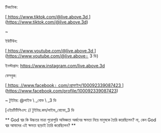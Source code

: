 টিকটোক:

[<u> https://www.tiktok.com/@live.above.3d </u>] (https://www.tiktok.com/@live.above.3d)

~

ইউটিউব:

[<u> https://www.youtube.com/@live.above.3d </u>] (https://www.youtube.com/@live.above। 3 ডি)

ইনস্টাগ্রাম: <https://www.instagram.com/live.above.3d>

ফেসবুক:

[<u> https: //www.facebook। com/প্রোফাইল/100092339087423 </u>] (https://www.facebook.com/profile/100092339087423)

~ টুইটার: @লাইভ \ _বোভ \ _3 ডি

[এইচটিটিপিএস: // টুইটার.কম/লাইভ_বোভো_3 ডি </u>

** God শ্বর কি উচ্চতর মাত্রা পুরোপুরি অভিজ্ঞতা অর্জনের ক্ষমতা নিয়ে মানুষকে তৈরি করেছিলেন? না, কেন God শ্বর আমাদের এই ক্ষমতা ছাড়াই তৈরি করেছিলেন? **